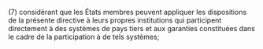 (7) considérant que les États membres peuvent appliquer les dispositions de la présente directive à leurs propres institutions qui participent directement à des systèmes de pays tiers et aux garanties constituées dans le cadre de la participation à de tels systèmes;